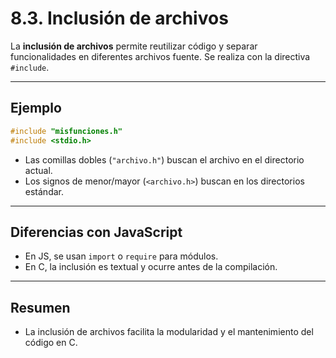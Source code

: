 # 8.3. Inclusión de archivos

La **inclusión de archivos** permite reutilizar código y separar funcionalidades en diferentes archivos fuente. Se realiza con la directiva `#include`.

---

## Ejemplo

```c
#include "misfunciones.h"
#include <stdio.h>
```

- Las comillas dobles (`"archivo.h"`) buscan el archivo en el directorio actual.
- Los signos de menor/mayor (`<archivo.h>`) buscan en los directorios estándar.

---

## Diferencias con JavaScript

- En JS, se usan `import` o `require` para módulos.
- En C, la inclusión es textual y ocurre antes de la compilación.

---

## Resumen

- La inclusión de archivos facilita la modularidad y el mantenimiento del código en C.
